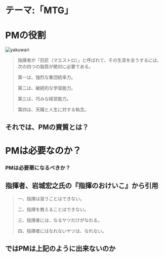 # テーマ:「MTG」

# PMの役割

![yakuwari](https://xmnx4q-dm2305.files.1drv.com/y3md0-MTvcwpxoSu4wwLKAj5Y2_D7Bv_29seJSuGGEeeRO8quCJkQf-J1gkCAahzee9IHdME7Ia62oeQ6Gib0elkd9MorWH5Su9ygfkzcm1a7fP5p4WpXoeDry0Cxj0fo6KmYKseEb1I6VfkYEgXAeqZHmmEurL5ptbsu-_ZTmpg8s?width=192&height=256&cropmode=none)

>指揮者が「巨匠（マエストロ）」と呼ばれて、その生涯を全うするには、次の四つの脂質が絶対に必要である。
>
>第一は、強烈な集団統率力。
>
>第二は、継続的な学習能力。
>
>第三は、巧みな経営能力。
>
>第四は、天職と人生に対する執念。

## それでは、PMの資質とは？

# PMは必要なのか？

### PMは必要悪になるべきか？


## 指揮者、岩城宏之氏の『指揮のおけいこ』から引用

>一、指揮は習うことはできない。
>
>二、指揮を教えることはできない。
>
>三、指揮者には、なるヤツだけがなれる。
>
>四、指揮者にはなれないヤツは、なれない。

## ではPMは上記のように出来ないのか

